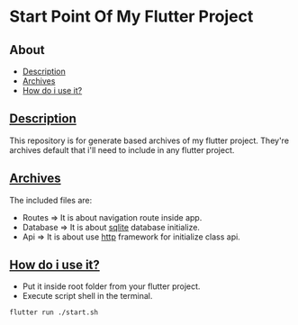 # Start Point Of My Flutter Project

## About

- [Description](#breve-descrição)
- [Archives](#archives)
- [How do i use it?](#how-do-i-use-it)

## [Description](#about)

This repository is for generate based archives of my flutter project. They're archives default that i'll need to include in any flutter project.

## [Archives](#about)

The included files are:

- Routes => It is about navigation route inside app.
- Database => It is about [sqlite](https://pub.dev/packages/sqflite) database initialize.
- Api => It is about use [http](https://pub.dev/packages/http) framework for initialize class api.

## [How do i use it?](#about)

- Put it inside root folder from your flutter project.
- Execute script shell in the terminal.

```sh
flutter run ./start.sh
```
